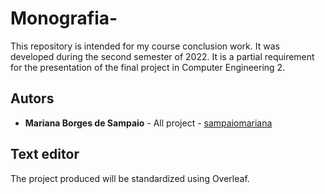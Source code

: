 # Monografia-
This repository is intended for my course conclusion work. It was developed during the second semester of 2022. It is a partial requirement for the presentation of the final project in Computer Engineering 2.

## Autors 

- **Mariana Borges de Sampaio** - All project - [sampaiomariana](https://github.com/sampaiomariana)

## Text editor

The project produced will be standardized using Overleaf.
